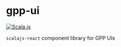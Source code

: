 # gpp-ui

[![Scala.js](http://scala-js.org/assets/badges/scalajs-0.6.29.svg)](http://scala-js.org)

`scalajs-react` component library for GPP UIs
